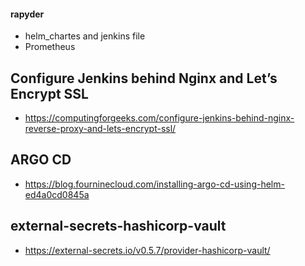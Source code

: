 #### rapyder
* helm_chartes and jenkins file
* Prometheus
##  Configure Jenkins behind Nginx and Let’s Encrypt SSL
* https://computingforgeeks.com/configure-jenkins-behind-nginx-reverse-proxy-and-lets-encrypt-ssl/
## ARGO CD
* https://blog.fourninecloud.com/installing-argo-cd-using-helm-ed4a0cd0845a
## external-secrets-hashicorp-vault
* https://external-secrets.io/v0.5.7/provider-hashicorp-vault/
